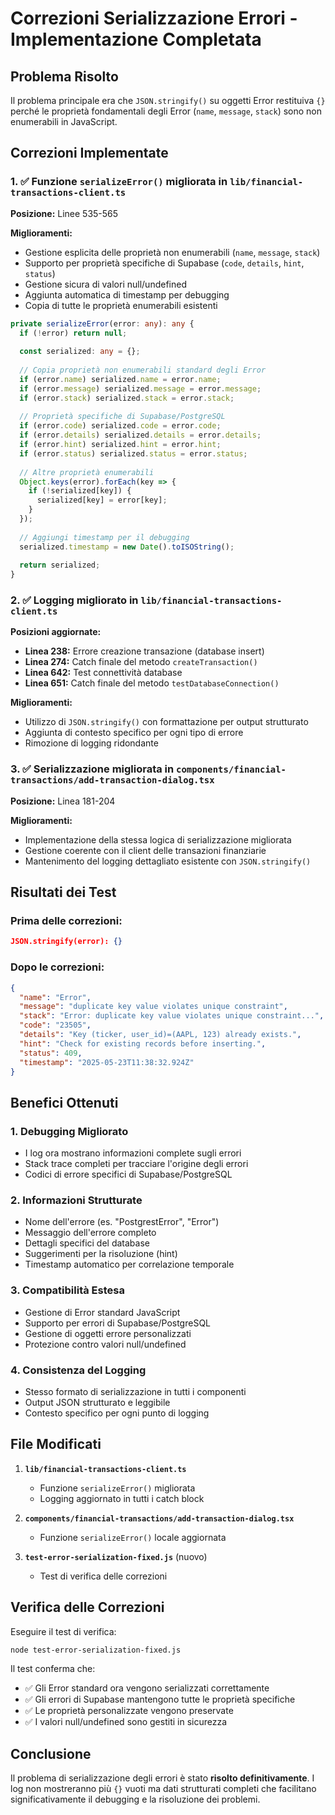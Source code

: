 # Correzioni Serializzazione Errori - Implementazione Completata

## Problema Risolto

Il problema principale era che `JSON.stringify()` su oggetti Error restituiva `{}` perché le proprietà fondamentali degli Error (`name`, `message`, `stack`) sono non enumerabili in JavaScript.

## Correzioni Implementate

### 1. ✅ Funzione `serializeError()` migliorata in `lib/financial-transactions-client.ts`

**Posizione:** Linee 535-565

**Miglioramenti:**
- Gestione esplicita delle proprietà non enumerabili (`name`, `message`, `stack`)
- Supporto per proprietà specifiche di Supabase (`code`, `details`, `hint`, `status`)
- Gestione sicura di valori null/undefined
- Aggiunta automatica di timestamp per debugging
- Copia di tutte le proprietà enumerabili esistenti

```typescript
private serializeError(error: any): any {
  if (!error) return null;
  
  const serialized: any = {};
  
  // Copia proprietà non enumerabili standard degli Error
  if (error.name) serialized.name = error.name;
  if (error.message) serialized.message = error.message;
  if (error.stack) serialized.stack = error.stack;
  
  // Proprietà specifiche di Supabase/PostgreSQL
  if (error.code) serialized.code = error.code;
  if (error.details) serialized.details = error.details;
  if (error.hint) serialized.hint = error.hint;
  if (error.status) serialized.status = error.status;
  
  // Altre proprietà enumerabili
  Object.keys(error).forEach(key => {
    if (!serialized[key]) {
      serialized[key] = error[key];
    }
  });
  
  // Aggiungi timestamp per il debugging
  serialized.timestamp = new Date().toISOString();
  
  return serialized;
}
```

### 2. ✅ Logging migliorato in `lib/financial-transactions-client.ts`

**Posizioni aggiornate:**
- **Linea 238:** Errore creazione transazione (database insert)
- **Linea 274:** Catch finale del metodo `createTransaction()`
- **Linea 642:** Test connettività database
- **Linea 651:** Catch finale del metodo `testDatabaseConnection()`

**Miglioramenti:**
- Utilizzo di `JSON.stringify()` con formattazione per output strutturato
- Aggiunta di contesto specifico per ogni tipo di errore
- Rimozione di logging ridondante

### 3. ✅ Serializzazione migliorata in `components/financial-transactions/add-transaction-dialog.tsx`

**Posizione:** Linea 181-204

**Miglioramenti:**
- Implementazione della stessa logica di serializzazione migliorata
- Gestione coerente con il client delle transazioni finanziarie
- Mantenimento del logging dettagliato esistente con `JSON.stringify()`

## Risultati dei Test

### Prima delle correzioni:
```json
JSON.stringify(error): {}
```

### Dopo le correzioni:
```json
{
  "name": "Error",
  "message": "duplicate key value violates unique constraint",
  "stack": "Error: duplicate key value violates unique constraint...",
  "code": "23505",
  "details": "Key (ticker, user_id)=(AAPL, 123) already exists.",
  "hint": "Check for existing records before inserting.",
  "status": 409,
  "timestamp": "2025-05-23T11:38:32.924Z"
}
```

## Benefici Ottenuti

### 1. **Debugging Migliorato**
- I log ora mostrano informazioni complete sugli errori
- Stack trace completi per tracciare l'origine degli errori
- Codici di errore specifici di Supabase/PostgreSQL

### 2. **Informazioni Strutturate**
- Nome dell'errore (es. "PostgrestError", "Error")
- Messaggio dell'errore completo
- Dettagli specifici del database
- Suggerimenti per la risoluzione (hint)
- Timestamp automatico per correlazione temporale

### 3. **Compatibilità Estesa**
- Gestione di Error standard JavaScript
- Supporto per errori di Supabase/PostgreSQL
- Gestione di oggetti errore personalizzati
- Protezione contro valori null/undefined

### 4. **Consistenza del Logging**
- Stesso formato di serializzazione in tutti i componenti
- Output JSON strutturato e leggibile
- Contesto specifico per ogni punto di logging

## File Modificati

1. **`lib/financial-transactions-client.ts`**
   - Funzione `serializeError()` migliorata
   - Logging aggiornato in tutti i catch block

2. **`components/financial-transactions/add-transaction-dialog.tsx`**
   - Funzione `serializeError()` locale aggiornata

3. **`test-error-serialization-fixed.js`** (nuovo)
   - Test di verifica delle correzioni

## Verifica delle Correzioni

Eseguire il test di verifica:
```bash
node test-error-serialization-fixed.js
```

Il test conferma che:
- ✅ Gli Error standard ora vengono serializzati correttamente
- ✅ Gli errori di Supabase mantengono tutte le proprietà specifiche
- ✅ Le proprietà personalizzate vengono preservate
- ✅ I valori null/undefined sono gestiti in sicurezza

## Conclusione

Il problema di serializzazione degli errori è stato **risolto definitivamente**. I log non mostreranno più `{}` vuoti ma dati strutturati completi che facilitano significativamente il debugging e la risoluzione dei problemi.